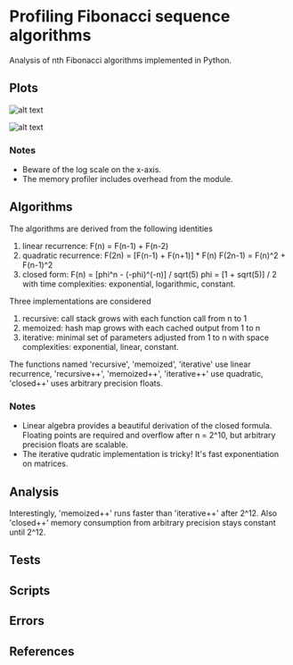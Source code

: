 
# Profiling Fibonacci sequence algorithms

Analysis of nth Fibonacci algorithms implemented in Python. 

## Plots

![alt text](https://github.com/rajtyagi2718/timestable/blob/master/plots/time_plot.png)

![alt text](https://github.com/rajtyagi2718/timestable/blob/master/plots/mem_plot.png)

### Notes

* Beware of the log scale on the x-axis. 
* The memory profiler includes overhead from the module.

## Algorithms

The algorithms are derived from the following identities
1. linear recurrence: F(n) = F(n-1) + F(n-2)
2. quadratic recurrence: F(2n) = [F(n-1) + F(n+1)] * F(n)
                         F(2n-1) = F(n)^2 + F(n-1)^2
3. closed form: F(n) = [phi^n - (-phi)^(-n)] / sqrt(5)
                 phi = [1 + sqrt(5)] / 2
with time complexities: exponential, logarithmic, constant.

Three implementations are considered
1. recursive: call stack grows with each function call from n to 1
2. memoized: hash map grows with each cached output from 1 to n
3. iterative: minimal set of parameters adjusted from 1 to n
with space complexities: exponential, linear, constant.  

The functions named 'recursive', 'memoized', 'iterative' use linear recurrence, 'recursive++', 'memoized++', 'iterative++' use quadratic, 'closed++' uses arbitrary precision floats.

### Notes

* Linear algebra provides a beautiful derivation of the closed formula. Floating points are required and overflow after n = 2^10, but arbitrary precision floats are scalable.
* The iterative qudratic implementation is tricky! It's fast exponentiation 
on matrices.

## Analysis

Interestingly, 'memoized++' runs faster than 'iterative++' after 2^12. Also 'closed++' memory consumption from arbitrary precision stays constant until 2^12. 

## Tests

## Scripts

## Errors

## References
